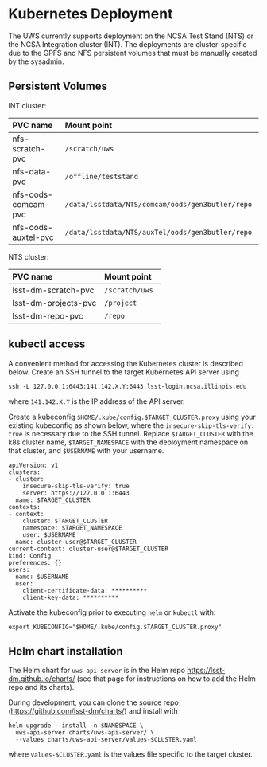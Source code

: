 Kubernetes Deployment
======================================

The UWS currently supports deployment on the NCSA Test Stand (NTS) or the NCSA Integration cluster (INT). The deployments are cluster-specific due to the GPFS and NFS persistent volumes that must be manually created by the sysadmin.

Persistent Volumes
------------------------------

INT cluster:

|PVC name             |Mount point                                         |
|:--------------------|:---------------------------------------------------|
|nfs-scratch-pvc     |`/scratch/uws `                                      |
|nfs-data-pvc        |`/offline/teststand     `                            |
|nfs-oods-comcam-pvc |`/data/lsstdata/NTS/comcam/oods/gen3butler/repo     `|
|nfs-oods-auxtel-pvc |`/data/lsstdata/NTS/auxTel/oods/gen3butler/repo     `|

NTS cluster:

|PVC name             |Mount point    |
|:--------------------|:--------------|
|lsst-dm-scratch-pvc  |`/scratch/uws `|
|lsst-dm-projects-pvc |`/project     `|
|lsst-dm-repo-pvc     |`/repo        `|

kubectl access
------------------------------

A convenient method for accessing the Kubernetes cluster is described below. Create an SSH tunnel to the target Kubernetes API server using
```
ssh -L 127.0.0.1:6443:141.142.X.Y:6443 lsst-login.ncsa.illinois.edu
```
where `141.142.X.Y` is the IP address of the API server.

Create a kubeconfig `$HOME/.kube/config.$TARGET_CLUSTER.proxy` using your existing kubeconfig as shown below, where the `insecure-skip-tls-verify: true` is necessary due to the SSH tunnel. Replace `$TARGET_CLUSTER` with the k8s cluster name, `$TARGET_NAMESPACE` with the deployment namespace on that cluster, and `$USERNAME` with your username.
```
apiVersion: v1
clusters:
- cluster:
    insecure-skip-tls-verify: true
    server: https://127.0.0.1:6443
  name: $TARGET_CLUSTER
contexts:
- context:
    cluster: $TARGET_CLUSTER
    namespace: $TARGET_NAMESPACE
    user: $USERNAME
  name: cluster-user@$TARGET_CLUSTER
current-context: cluster-user@$TARGET_CLUSTER
kind: Config
preferences: {}
users:
- name: $USERNAME
  user:
    client-certificate-data: **********
    client-key-data: **********
```

Activate the kubeconfig prior to executing `helm` or `kubectl` with:
``` 
export KUBECONFIG="$HOME/.kube/config.$TARGET_CLUSTER.proxy"
```

Helm chart installation
---------------------------

The Helm chart for `uws-api-server` is in the Helm repo https://lsst-dm.github.io/charts/ (see that page for instructions on how to add the Helm repo and its charts).

During development, you can clone the source repo (https://github.com/lsst-dm/charts/) and install with 
```
helm upgrade --install -n $NAMESPACE \
  uws-api-server charts/uws-api-server/ \
  --values charts/uws-api-server/values-$CLUSTER.yaml 
```

where `values-$CLUSTER.yaml` is the values file specific to the target cluster.
